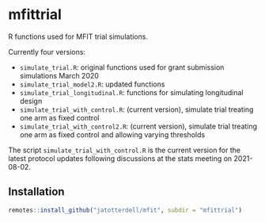 # mfittrial

R functions used for MFIT trial simulations.

Currently four versions:

- `simulate_trial.R`: original functions used for grant submission simulations March 2020
- `simulate_trial_model2.R`: updated functions
- `simulate_trial_longitudinal.R`: functions for simulating longitudinal design
- `simulate_trial_with_control.R`: (current version), simulate trial treating one arm as fixed control
- `simulate_trial_with_control2.R`: (current version), simulate trial treating one arm as fixed control and allowing varying thresholds

The script `simulate_trial_with_control.R` is the current version 
for the latest protocol updates following discussions at the stats meeting on 2021-08-02.

## Installation

```r
remotes::install_github("jatotterdell/mfit", subdir = "mfittrial")
```

